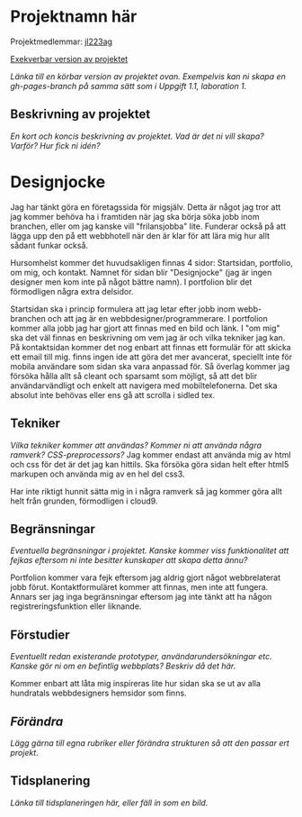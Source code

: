 # Projektnamn här
Projektmedlemmar: [jl223ag](https://github.com/jl223ag)

[Exekverbar version av projektet](http://tstjostudent.github.io/Projektet)

*Länka till en körbar version av projektet ovan. Exempelvis kan ni skapa en gh-pages-branch på samma sätt som i Uppgift 1.1, laboration 1.*

## Beskrivning av projektet
*En kort och koncis beskrivning av projektet. Vad är det ni vill skapa? Varför? Hur fick ni idén?*

<h1>Designjocke</h1>

Jag har tänkt göra en företagssida för migsjälv. Detta är något jag tror att jag kommer behöva ha i framtiden
när jag ska börja söka jobb inom branchen, eller om jag kanske vill "frilansjobba" lite.
Funderar också på att lägga upp den på ett webbhotell när den är klar för att lära mig hur allt sådant funkar också.

Hursomhelst kommer det huvudsakligen finnas 4 sidor: Startsidan, portfolio, om mig, och kontakt. Namnet för sidan blir
"Designjocke" (jag är ingen designer men kom inte på något bättre namn). I portfolion blir det förmodligen några 
extra delsidor.

Startsidan ska i princip formulera att jag letar efter jobb inom webb-branchen och att jag är en webbdesigner/programmerare.
I portfolion kommer
alla jobb jag har gjort att finnas med en bild och länk. I "om mig" ska det väl finnas en beskrivning om vem jag är och
vilka tekniker jag kan. På kontaktsidan kommer det nog enbart att finnas ett formulär för att skicka ett email till mig.
finns ingen ide att göra det mer avancerat, speciellt inte för mobila användare som sidan ska vara anpassad för. Så
överlag kommer jag försöka hålla allt så cleant och sparsamt som möjligt, så att det blir användarvändligt och enkelt
att navigera med mobiltelefonerna. Det ska absolut inte behövas eller ens gå att scrolla i sidled tex.


## Tekniker
*Vilka tekniker kommer att användas? Kommer ni att använda några ramverk? CSS-preprocessors?*
Jag kommer endast att använda mig av html och css för det är det jag kan hittils. Ska försöka göra sidan helt efter
html5 markupen och använda mig av en hel del css3.

Har inte riktigt hunnit sätta mig in i några ramverk så jag kommer göra allt helt från grunden, förmodligen i cloud9.

## Begränsningar
*Eventuella begränsningar i projektet. Kanske kommer viss funktionalitet att fejkas eftersom ni inte besitter kunskaper att skapa detta ännu?*

Portfolion kommer vara fejk eftersom jag aldrig gjort något webbrelaterat jobb förut. Kontaktformuläret kommer att finnas, men inte att fungera. Annars ser jag inga begränsningar eftersom jag inte tänkt att ha någon registreringsfunktion eller liknande.
## Förstudier
*Eventuellt redan existerande prototyper, användarundersökningar etc. Kanske gör ni om en befintlig webbplats? Beskriv då det här.*

Kommer enbart att låta mig inspireras lite hur sidan ska se ut av alla hundratals webbdesigners hemsidor som finns.
## *Förändra*
*Lägg gärna till egna rubriker eller förändra strukturen så att den passar ert projekt*.

## Tidsplanering
*Länka till tidsplaneringen här, eller fäll in som en bild.*

